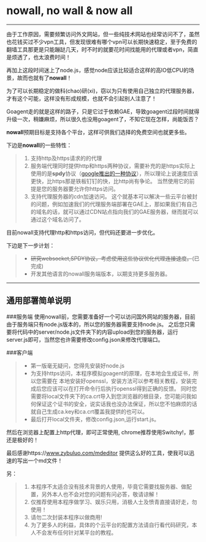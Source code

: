 # nowall, no wall & now all

------

由于工作原因，需要频繁访问外文网站，但一些纯技术网站也经常访问不了，虽然也花钱买过不少vpn工具，但发现很难有哪个vpn可以长期快速稳定，至于免费的翻墙工具那更是只能蹦跶几天，时不时的就要花时间找能用的代理或者vpn，简直是烦透了，也太浪费时间！

再加上这段时间迷上了node.js，感觉node应该比较适合这样的高IO低CPU的场景，故而也就有了**nowall**！

为了可以长期稳定的做科(chao)研(xi)，窃以为只有使用自己独立的代理服务器，才有这个可能，这样没有形成规模，也就不会引起别人注意了！

Goagent走的就是这样的路子，只是它过于依赖GAE，导致goagent过段时间就得升级一次，稍嫌麻烦，所以很久也没用goagent了，不知它现在怎样，尚能饭否？

**nowall**预期目标是支持各个平台，这样可供我们选择的免费空间也就更多些。

下边是**nowall**的一些特性：
>1. 支持http及https请求的的代理
>2. 服务端代理同时提供http和https两种协议，需要补充的是https实际上使用的是**spdy**协议（[google推出的一种协议](http://zh.wikipedia.org/zh/SPDY)），所以理论上说速度应该更快，比https那是铁板钉钉的快，比http尚有争论。 当然使用它的前提是您的服务器要允许你https访问。
> 3. 支持代理服务器的cdn加速访问。 这个就基本可以解决一些云平台被封的问题，例如加速我们的代理服务端部署在GAE上，那如果我们有自己的域名的话，就可以通过CDN站点指向我们的GAE服务器，继而就可以通过这个域名访问了。

目前nowall支持代理http和https访问，但代码还要进一步优化。

下边是下一步计划：

> * ~~研究websocket,SPDY协议，考虑使用这些协议优化代理连接速度。~~(已完成)
> * 开发其他语言的nowall服务端版本，以期支持更多服务器。

------

## 通用部署简单说明
###服务端
使用nowall前，您需要准备好一个可以访问国外网站的服务器，目前由于服务端只有node.js版本的，所以您的服务器需要支持node.js。
之后您只需要将代码中的server/node.js文件夹下的内容upload到您的服务器，运行server.js即可，当然您也许需要修改config.json来修改代理端口。

###客户端
> * 第一版毫无疑问，您得先安装好node.js
> * 为支持https访问，本程序模拟goagent的原理，在本地会生成证书，所以您需要在 本地安装好openssl，安装方法可以参考相关教程，安装完成后您应该可以在打开命令行后执行openssl得到正确的反馈。
同时您需要将local文件夹下的ca.crt导入到您浏览器的根目录，您可能问我如何保证这个证书的安全，说实话我也没办法保证，所以您不怕麻烦的话就自己生成ca.key和ca.crt覆盖我提供的也可以。
> * 最后打开local文件夹，修改config.json,运行start.js。

然后在浏览器上配置上http代理，即可正常使用, chrome推荐使用Switchy!，那还是极好的！


最后感谢https://www.zybuluo.com/mdeditor   提供这么好的工具，使我可以迅速的写出一个md文件！

另：
>1. 本程序不太适合没有技术背景的人使用，毕竟它需要找服务器、做配置，另外本人也不会对您的问题有问必答，敬请谅解！
>2. 仅推荐使用本程序做学习、娱乐只用，消极人士及愤青直接请好走，勿使用！
>3. 请勿二次封装本程序以做商用!
>4. 为了更多人的利益，具体的个云平台的配置方法请自行看代码研究，本人不会发布任何针对某平台的教程。
